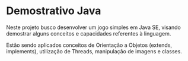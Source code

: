 Demostrativo Java
===========

Neste projeto busco desenvolver um jogo simples em Java SE, visando demostrar alguns conceitos e capacidades referentes à linguagem.

Estão sendo aplicados conceitos de Orientação a Objetos (extends, implements), utilização de Threads, manipulação de imagens e classes.
